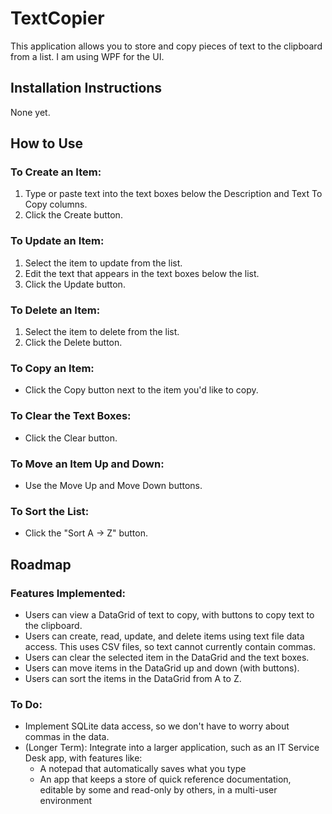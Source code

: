 # TextCopier
This application allows you to store and copy pieces of text to the clipboard from a list. I am using WPF for the UI.

## Installation Instructions
None yet.

## How to Use
### To Create an Item:
1. Type or paste text into the text boxes below the Description and Text To Copy columns.
2. Click the Create button.
### To Update an Item:
1. Select the item to update from the list.
2. Edit the text that appears in the text boxes below the list.
3. Click the Update button.
### To Delete an Item:
1. Select the item to delete from the list.
2. Click the Delete button.
### To Copy an Item:
* Click the Copy button next to the item you'd like to copy.
### To Clear the Text Boxes:
* Click the Clear button.
### To Move an Item Up and Down:
* Use the Move Up and Move Down buttons.
### To Sort the List:
* Click the "Sort A -> Z" button.

## Roadmap
### Features Implemented:
* Users can view a DataGrid of text to copy, with buttons to copy text to the clipboard.
* Users can create, read, update, and delete items using text file data access. This uses CSV files, so text cannot currently contain commas.
* Users can clear the selected item in the DataGrid and the text boxes.
* Users can move items in the DataGrid up and down (with buttons).
* Users can sort the items in the DataGrid from A to Z.

### To Do:
* Implement SQLite data access, so we don't have to worry about commas in the data.
* (Longer Term): Integrate into a larger application, such as an IT Service Desk app, with features like:
    * A notepad that automatically saves what you type
    * An app that keeps a store of quick reference documentation, editable by some and read-only by others, in a multi-user environment
